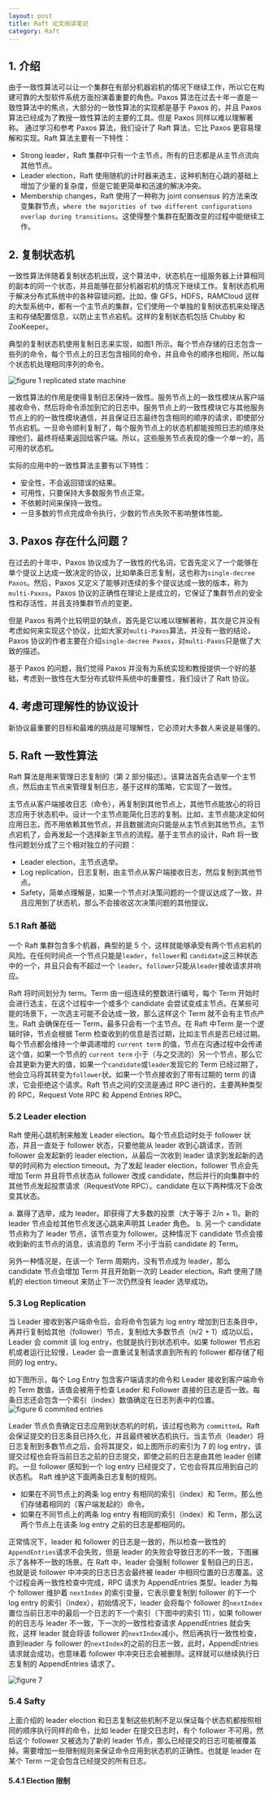 ```yaml
---
layout: post
title: Raft 论文阅读笔记
category: Raft
---
```


## 1. 介绍

由于一致性算法可以让一个集群在有部分机器宕机的情况下继续工作，所以它在构建可靠的大型软件系统方面扮演着重要的角色。Paxos 算法在过去十年一直是一致性算法中的焦点，大部分的一致性算法的实现都是基于 Paxos 的，并且 Paxos 算法已经成为了教授一致性算法的主要的工具。但是 Paxos 同样以难以理解著称。
通过学习和参考 Paxos 算法，我们设计了 Raft 算法，它比 Paxos 更容易理解和实现。Raft 算法主要有一下特性：

* Strong leader，Raft 集群中只有一个主节点，所有的日志都是从主节点流向其他节点。
* Leader election，Raft 使用随机的计时器来选主，这种机制在心跳的基础上增加了少量的复杂度，但是它能更简单和迅速的解决冲突。
* Membership changes，Raft 使用了一种称为 joint consensus 的方法来改变集群节点，`where the majorities of
two different configurations overlap during transitions`。这使得整个集群在配置改变的过程中能继续工作。

## 2. 复制状态机

一致性算法伴随着复制状态机出现，这个算法中，状态机在一组服务器上计算相同的副本的同一个状态，并且能够在部分机器宕机的情况下继续工作。复制状态机用于解决分布式系统中的各种容错问题。比如，像 GFS，HDFS，RAMCloud 这样的大型系统中，都有一个主节点的集群，它们使用一个单独的复制状态机来处理选主和存储配置信息，以防止主节点宕机。这样的复制状态机包括 Chubby 和 ZooKeeper。

典型的复制状态机使用复制日志来实现，如图1 所示。每个节点存储的日志包含一些列的命令，每个节点上的日志包含相同的命令，并且命令的顺序也相同，所以每个状态机处理相同序列的命令。

![figure 1 replicated state machine](/images/raft_paper_notes/figure1-replicated-state-machine.png)

一致性算法的作用是使得复制日志保持一致性。服务节点上的一致性模块从客户端接收命令，然后将命令添加到它的日志中。服务节点上的一致性模块它与其他服务节点上的的一致性模块通信，并且保证日志最终包含相同的顺序的请求，即使部分节点宕机。一旦命令顺利复制了，每个服务节点上的状态机都能按照日志的顺序处理他们，最终将结果返回给客户端。所以，这些服务节点表现的像一个单一的，高可用的状态机。


实际的应用中的一致性算法主要有以下特性：

* 安全性，不会返回错误的结果。
* 可用性，只要保持大多数服务节点正常。
* 不依赖时间来保持一致性。
* 一旦多数的节点完成命令执行，少数的节点失败不影响整体性能。


## 3. Paxos 存在什么问题？

在过去的十年中，Paxos 协议成为了一致性的代名词，它首先定义了一个能够在单个提议上达成一致决定的协议，比如单条日志复制，这也称为`single-decree Paxos`。然后，Paxos 又定义了能够对连续的多个提议达成一致的版本，称为 `multi-Paxos`。Paxos 协议的正确性在理论上是成立的，它保证了集群节点的安全性和存活性，并且支持集群节点的变更。

但是 Paxos 有两个比较明显的缺点，首先是它以难以理解著称，其次是它并没有考虑如何来实现这个协议，比如大家对`multi-Paxos`算法，并没有一致的结论，Paxos 协议的作者主要在介绍`single-decree Paxos`，对`multi-Paxos`只是做了大致的描述。

基于 Paxos 的问题，我们觉得 Paxos 并没有为系统实现和教授提供一个好的基础，考虑到一致性在大型分布式软件系统中的重要性，我们设计了 Raft 协议。

## 4. 考虑可理解性的协议设计

新协议最重要的目标和最难的挑战是可理解性，它必须对大多数人来说是易懂的。

## 5. Raft 一致性算法

Raft 算法是用来管理日志复制的（第 2 部分描述）。该算法首先会选举一个主节点，然后由主节点来管理复制日志，基于这样的策略，它实现了一致性。

主节点从客户端接收日志（命令），再复制到其他节点上，其他节点能放心的将日志应用于状态机中。设计一个主节点能简化日志的复制。比如，主节点能决定如何应用日志，而不用依赖其他节点，并且数据流向只能是从主节点到其他节点。主节点宕机了，会再发起一个选择新主节点的流程。基于主节点的设计，Raft 将一致性问题划分成了三个相对独立的子问题：

* Leader election，主节点选举。
* Log replication，日志复制，由主节点从客户端接收日志，然后复制到其他节点。
* Safety，简单点理解是，如果一个节点对决策问题的一个提议达成了一致，并且应用到了状态机，那么不会接收这次决策问题的其他提议。

### 5.1 Raft 基础

一个 Raft 集群包含多个机器，典型的是 5 个，这样就能够承受有两个节点宕机的风险。在任何时间点一个节点只能是`leader`，`follower`和 `candidate`这三种状态中的一个，并且只会有不超过一个 `leader`。`follower`只能从`leader`接收请求并响应。

Raft 将时间划分为 term。Term 由一组连续的整数进行编号，每个 Term 开始时会进行选主，在这个过程中一个或多个 candidate 会尝试变成主节点。在某些可能的场景下，一次选主可能不会达成一致，那么这样这个 Term 就不会有主节点产生。Raft 会确保在任一 Term，最多只会有一个主节点。在 Raft 中Term 是一个逻辑时钟，节点会根据 Term 检查收到的信息是否过期，比如主节点是否已经过期。每个节点都会维持一个单调递增的 `current term` 的值，节点在沟通过程中会传递这个值，如果一个节点的 `current term`  小于（与之交流的）另一个节点，那么它会其更新为更大的值，如果一个`candidate`或`leader`发现它的 Term 已经过期了，他会立马将其转变为`follower`状。如果一个节点接收到了带有过期的 term 的请求，它会拒绝这个请求。Raft 节点之间的交流是通过 RPC 进行的，主要两种类型的 RPC，Request Vote RPC 和 Append Entries RPC。

### 5.2 Leader election

Raft 使用心跳机制来触发 Leader election。每个节点启动时处于 follower 状态，并且一直处于 follower 状态，只要他能从 leader 收到心跳请求，否则 follower 会发起新的 leader election，从最后一次收到 leader 请求到发起新的选举的时间称为 election timeout。为了发起 leader election，follower 节点会先增加 Term 并且将节点状态从 follower 改成 candidate，然后并行的向集群中的其他节点发起投票请求（RequestVote RPC）。candidate 在以下两种情况下会改变其状态。

a. 赢得了选举，成为 leader。即获得了大多数的投票（大于等于 2/n + 1)。新的 leader 节点会给其他节点发送心跳来声明其 Leader 角色。
b. 另一个 candidate 节点称为了 leader 节点，该节点变为 follower。这种情况下 candidate 节点会接收到新的主节点的消息，该消息的 Term 不小于当前 candidate 的 Term。

另外一种情况是，在该一个 Term 周期内，没有节点成为 leader，那么 candidate 节点会增加 Term 并且开始新一次的 Leader election。Raft 使用了随机的 election timeout 来防止下一次仍然没有 leader 选举成功。

### 5.3 Log Replication

当 Leader 接收到客户端命令后，会将命令包装为 log entry 增加到日志条目中，再并行复制给其他（follower）节点，复制给大多数节点（n/2 + 1）成功以后，Leader 会 commit 该 log entry，也就是执行到状态机中。如果 follower 节点宕机或者运行比较慢，Leader 会一直重试复制请求直到所有的 follower 都存储了相同的 log entry。

如下图所示，每个 Log Entry 包含客户端请求的命令和 Leader 接收到客户端命令的 Term 数值，该值会被用于检查 Leader 和 Follower 直接的日志是否一致。每条日志还会包含一个索引（index）数值确定在日志列表中的位置。
![figure 6 commited entries](/images/raft_paper_notes/figure6-committed_entries.png)

Leader 节点负责确定日志应用到状态机的时机，该过程也称为 `committed`。Raft 会保证提交的日志条目已持久化，并且最终被状态机执行。当主节点（leader）将日志复制到多数节点之后，会将其提交，如上图所示的索引为 7 的 log entry，该提交过程也会将当前日志之前的日志提交，即使之前的日志是由其他 leader 创建的。一旦 follower 感知到一个 log entry 已经提交了，它也会将其应用到自己的状态机。
Raft 维护这下面两条日志复制的规则。

* 如果在不同节点上的两条 log entry 有相同的索引（index）和 Term，那么他们存储着相同的（客户端发起的）命令。
* 如果在不同节点上的两条 log entry 有相同的索引（index）和 Term，那么这两个节点上在该条 log entry 之前的日志是都相同的。

正常情况下，leader 和 follower 的日志是一致的，所以检查一致性的`AppendEntries`请求不会失败，但是 leader 的失败会导致日志的不一致，下图展示了各种不一致的场景。在 Raft 中，leader 会强制 follower 复制自己的日志，也就是说 follower 中冲突的日志日志会最终被 leader 中相同位置的日志覆盖。这个过程会再一致性检查中完成，RPC 请求为 AppendEntries 类型。leader 为每个 follower 维护着 `nextIndex` 的索引变量，它表示要复制到 follower 的下一个 log entry 的索引（index），初始情况下，leader 会将每个 follower 的`nextIndex`置位当前日志中的最后一个日志的下一个索引（下图中的索引 11），如果 follower 的的日志与 leader 不一致，下一次的一致性检查请求 AppendEntries 就会失败，这样 leader 就会将该 follower 的`nextIndex`减小，然后再执行一致性检查，直到leader 与 follower 的`nextIndex`的之前的日志一致，此时，AppendEntries 请求就会成功，也意味着 follower 中冲突日志会被删除。这样就可以继续执行日志复制的 AppendEntries 请求了。

![figure 7 ](/images/raft_paper_notes/figure7-log-entries-of-leader.png)

### 5.4 Safty

上面介绍的 leader election 和日志复制这些机制不足以保证每个状态机都按照相同的顺序执行同样的命令，比如 leader 在提交日志时，有个 follower 不可用，然后这个 follower 又被选为了新的 leader 节点，那么已经提交的日志可能被覆盖掉。需要增加一些限制规则来保证命令应用到状态机的正确性。也就是 leader 在某个 Term 一定会包含已经提交的所有日志。

#### 5.4.1 Election 限制












